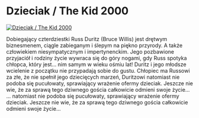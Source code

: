 Dzieciak / The Kid 2000 
=============
[![Dzieciak / The Kid 2000 ](http://vidos.pl/images/player.gif)](http://vidos.pl/dzieciak-the-kid-2000)

 Dobiegający czterdziestki Russ Duritz (Bruce Willis) jest drętwym biznesmenem, ciągle zabieganym i ślepym na piękno przyrody. A także człowiekiem niesympatycznym i impertynenckim. Jego pozbawione przyjaciół i rodziny życie wywraca się do góry nogami, gdy Russ spotyka chłopca, który jest... nim samym w wieku ośmiu lat! Duritz i jego młodsze wcielenie z początku nie przypadają sobie do gustu. Chłopiec ma Russowi za złe, że nie spełnił jego dziecięcych marzeń, Duritzowi natomiast nie podoba się pucułowaty, sprawiający wrażenie ofermy dzieciak. Jeszcze nie wie, że za sprawą tego dziwnego gościa całkowicie odmieni swoje życie...  ... natomiast nie podoba się pucułowaty, sprawiający wrażenie ofermy dzieciak. Jeszcze nie wie, że za sprawą tego dziwnego gościa całkowicie odmieni swoje życie...
